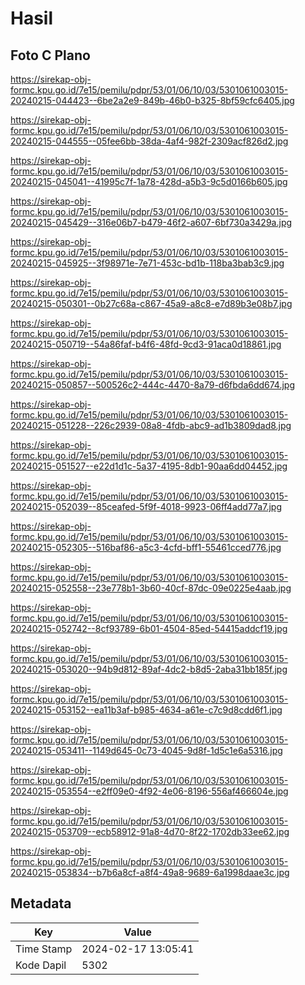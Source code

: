 # Hasil

## Foto C Plano

https://sirekap-obj-formc.kpu.go.id/7e15/pemilu/pdpr/53/01/06/10/03/5301061003015-20240215-044423--6be2a2e9-849b-46b0-b325-8bf59cfc6405.jpg

https://sirekap-obj-formc.kpu.go.id/7e15/pemilu/pdpr/53/01/06/10/03/5301061003015-20240215-044555--05fee6bb-38da-4af4-982f-2309acf826d2.jpg

https://sirekap-obj-formc.kpu.go.id/7e15/pemilu/pdpr/53/01/06/10/03/5301061003015-20240215-045041--41995c7f-1a78-428d-a5b3-9c5d0166b605.jpg

https://sirekap-obj-formc.kpu.go.id/7e15/pemilu/pdpr/53/01/06/10/03/5301061003015-20240215-045429--316e06b7-b479-46f2-a607-6bf730a3429a.jpg

https://sirekap-obj-formc.kpu.go.id/7e15/pemilu/pdpr/53/01/06/10/03/5301061003015-20240215-045925--3f98971e-7e71-453c-bd1b-118ba3bab3c9.jpg

https://sirekap-obj-formc.kpu.go.id/7e15/pemilu/pdpr/53/01/06/10/03/5301061003015-20240215-050301--0b27c68a-c867-45a9-a8c8-e7d89b3e08b7.jpg

https://sirekap-obj-formc.kpu.go.id/7e15/pemilu/pdpr/53/01/06/10/03/5301061003015-20240215-050719--54a86faf-b4f6-48fd-9cd3-91aca0d18861.jpg

https://sirekap-obj-formc.kpu.go.id/7e15/pemilu/pdpr/53/01/06/10/03/5301061003015-20240215-050857--500526c2-444c-4470-8a79-d6fbda6dd674.jpg

https://sirekap-obj-formc.kpu.go.id/7e15/pemilu/pdpr/53/01/06/10/03/5301061003015-20240215-051228--226c2939-08a8-4fdb-abc9-ad1b3809dad8.jpg

https://sirekap-obj-formc.kpu.go.id/7e15/pemilu/pdpr/53/01/06/10/03/5301061003015-20240215-051527--e22d1d1c-5a37-4195-8db1-90aa6dd04452.jpg

https://sirekap-obj-formc.kpu.go.id/7e15/pemilu/pdpr/53/01/06/10/03/5301061003015-20240215-052039--85ceafed-5f9f-4018-9923-06ff4add77a7.jpg

https://sirekap-obj-formc.kpu.go.id/7e15/pemilu/pdpr/53/01/06/10/03/5301061003015-20240215-052305--516baf86-a5c3-4cfd-bff1-55461cced776.jpg

https://sirekap-obj-formc.kpu.go.id/7e15/pemilu/pdpr/53/01/06/10/03/5301061003015-20240215-052558--23e778b1-3b60-40cf-87dc-09e0225e4aab.jpg

https://sirekap-obj-formc.kpu.go.id/7e15/pemilu/pdpr/53/01/06/10/03/5301061003015-20240215-052742--8cf93789-6b01-4504-85ed-54415addcf19.jpg

https://sirekap-obj-formc.kpu.go.id/7e15/pemilu/pdpr/53/01/06/10/03/5301061003015-20240215-053020--94b9d812-89af-4dc2-b8d5-2aba31bb185f.jpg

https://sirekap-obj-formc.kpu.go.id/7e15/pemilu/pdpr/53/01/06/10/03/5301061003015-20240215-053152--ea11b3af-b985-4634-a61e-c7c9d8cdd6f1.jpg

https://sirekap-obj-formc.kpu.go.id/7e15/pemilu/pdpr/53/01/06/10/03/5301061003015-20240215-053411--1149d645-0c73-4045-9d8f-1d5c1e6a5316.jpg

https://sirekap-obj-formc.kpu.go.id/7e15/pemilu/pdpr/53/01/06/10/03/5301061003015-20240215-053554--e2ff09e0-4f92-4e06-8196-556af466604e.jpg

https://sirekap-obj-formc.kpu.go.id/7e15/pemilu/pdpr/53/01/06/10/03/5301061003015-20240215-053709--ecb58912-91a8-4d70-8f22-1702db33ee62.jpg

https://sirekap-obj-formc.kpu.go.id/7e15/pemilu/pdpr/53/01/06/10/03/5301061003015-20240215-053834--b7b6a8cf-a8f4-49a8-9689-6a1998daae3c.jpg


## Metadata

| Key        | Value               |
| ---------- | ------------------- |
| Time Stamp | 2024-02-17 13:05:41 |
| Kode Dapil | 5302                |



